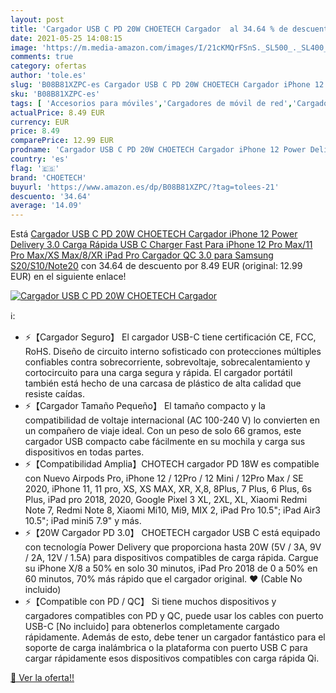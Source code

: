 ```yaml
---
layout: post
title: 'Cargador USB C PD 20W CHOETECH Cargador  al 34.64 % de descuento'
date: 2021-05-25 14:08:15
image: 'https://m.media-amazon.com/images/I/21cKMQrFSnS._SL500_._SL400_.jpg'
comments: true
category: ofertas
author: 'tole.es'
slug: 'B08B81XZPC-es Cargador USB C PD 20W CHOETECH Cargador iPhone 12 Power...'
sku: 'B08B81XZPC-es'
tags: [ 'Accesorios para móviles','Cargadores de móvil de red','Cargadores para móviles','Comunicación móvil y accesorios','Electrónica','choetech','ipad','iphone', ]
actualPrice: 8.49 EUR
currency: EUR
price: 8.49
comparePrice: 12.99 EUR
prodname: 'Cargador USB C PD 20W CHOETECH Cargador iPhone 12 Power Delivery 3.0 Carga Rápida USB C Charger Fast Para iPhone 12 Pro Max/11 Pro Max/XS Max/8/XR iPad Pro Cargador QC 3.0 para Samsung S20/S10/Note20'
country: 'es'
flag: '🇪🇸'
brand: 'CHOETECH'
buyurl: 'https://www.amazon.es/dp/B08B81XZPC/?tag=tolees-21'
descuento: '34.64'
average: '14.09'
---
```


Está [Cargador USB C PD 20W CHOETECH Cargador iPhone 12 Power Delivery 3.0 Carga Rápida USB C Charger Fast Para iPhone 12 Pro Max/11 Pro Max/XS Max/8/XR iPad Pro Cargador QC 3.0 para Samsung S20/S10/Note20](https://www.amazon.es/dp/B08B81XZPC/?tag=tolees-21) con 34.64 de descuento por 8.49 EUR (original: 12.99 EUR) en el siguiente enlace!

[![Cargador USB C PD 20W CHOETECH Cargador ](https://m.media-amazon.com/images/I/21cKMQrFSnS._SL500_._SL400_.jpg)](https://www.amazon.es/dp/B08B81XZPC/?tag=tolees-21)

ℹ️:

- ⚡️【Cargador Seguro】 El cargador USB-C tiene certificación CE, FCC, RoHS. Diseño de circuito interno sofisticado con protecciones múltiples confiables contra sobrecorriente, sobrevoltaje, sobrecalentamiento y cortocircuito para una carga segura y rápida. El cargador portátil también está hecho de una carcasa de plástico de alta calidad que resiste caídas.
- ⚡️【Cargador Tamaño Pequeño】 El tamaño compacto y la compatibilidad de voltaje internacional (AC 100-240 V) lo convierten en un compañero de viaje ideal. Con un peso de solo 66 gramos, este cargador USB compacto cabe fácilmente en su mochila y carga sus dispositivos en todas partes.
- ⚡️【Compatibilidad Amplia】CHOTECH cargador PD 18W es compatible con Nuevo Airpods Pro, iPhone 12 / 12Pro / 12 Mini / 12Pro Max / SE 2020, iPhone 11, 11 pro, XS, XS MAX, XR, X,8, 8Plus, 7 Plus, 6 Plus, 6s Plus, iPad pro 2018, 2020, Google Pixel 3 XL, 2XL, XL, Xiaomi Redmi Note 7, Redmi Note 8, Xiaomi Mi10, Mi9, MIX 2, iPad Pro 10.5"; iPad Air3 10.5"; iPad mini5 7.9" y más.
- ⚡️【20W Cargador PD 3.0】 CHOETECH cargador USB C está equipado con tecnología Power Delivery que proporciona hasta 20W (5V / 3A, 9V / 2A, 12V / 1.5A) para dispositivos compatibles de carga rápida. Cargue su iPhone X/8 a 50% en solo 30 minutos, iPad Pro 2018 de 0 a 50% en 60 minutos, 70% más rápido que el cargador original. ❤ (Cable No incluido)
- ⚡️【Compatible con PD / QC】 Si tiene muchos dispositivos y cargadores compatibles con PD y QC, puede usar los cables con puerto USB-C [No incluido] para obtenerlos completamente cargado rápidamente. Además de esto, debe tener un cargador fantástico para el soporte de carga inalámbrica o la plataforma con puerto USB C para cargar rápidamente esos dispositivos compatibles con carga rápida Qi.

[🛒 Ver la oferta!!](https://www.amazon.es/dp/B08B81XZPC/?tag=tolees-21)
